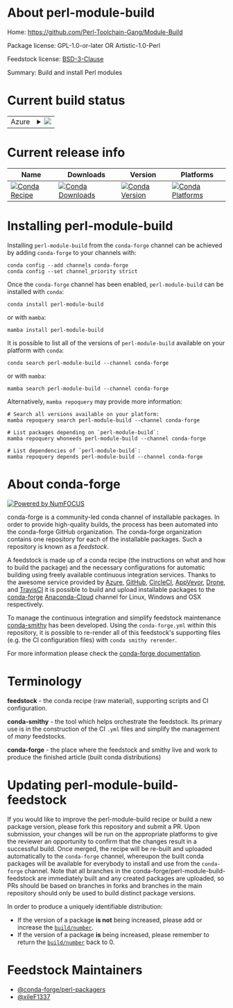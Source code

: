 About perl-module-build
=======================

Home: https://github.com/Perl-Toolchain-Gang/Module-Build

Package license: GPL-1.0-or-later OR Artistic-1.0-Perl

Feedstock license: [BSD-3-Clause](https://github.com/conda-forge/perl-module-build-feedstock/blob/main/LICENSE.txt)

Summary: Build and install Perl modules

Current build status
====================


<table>
    
  <tr>
    <td>Azure</td>
    <td>
      <details>
        <summary>
          <a href="https://dev.azure.com/conda-forge/feedstock-builds/_build/latest?definitionId=18083&branchName=main">
            <img src="https://dev.azure.com/conda-forge/feedstock-builds/_apis/build/status/perl-module-build-feedstock?branchName=main">
          </a>
        </summary>
        <table>
          <thead><tr><th>Variant</th><th>Status</th></tr></thead>
          <tbody><tr>
              <td>linux_64</td>
              <td>
                <a href="https://dev.azure.com/conda-forge/feedstock-builds/_build/latest?definitionId=18083&branchName=main">
                  <img src="https://dev.azure.com/conda-forge/feedstock-builds/_apis/build/status/perl-module-build-feedstock?branchName=main&jobName=linux&configuration=linux%20linux_64_" alt="variant">
                </a>
              </td>
            </tr><tr>
              <td>osx_64</td>
              <td>
                <a href="https://dev.azure.com/conda-forge/feedstock-builds/_build/latest?definitionId=18083&branchName=main">
                  <img src="https://dev.azure.com/conda-forge/feedstock-builds/_apis/build/status/perl-module-build-feedstock?branchName=main&jobName=osx&configuration=osx%20osx_64_" alt="variant">
                </a>
              </td>
            </tr>
          </tbody>
        </table>
      </details>
    </td>
  </tr>
</table>

Current release info
====================

| Name | Downloads | Version | Platforms |
| --- | --- | --- | --- |
| [![Conda Recipe](https://img.shields.io/badge/recipe-perl--module--build-green.svg)](https://anaconda.org/conda-forge/perl-module-build) | [![Conda Downloads](https://img.shields.io/conda/dn/conda-forge/perl-module-build.svg)](https://anaconda.org/conda-forge/perl-module-build) | [![Conda Version](https://img.shields.io/conda/vn/conda-forge/perl-module-build.svg)](https://anaconda.org/conda-forge/perl-module-build) | [![Conda Platforms](https://img.shields.io/conda/pn/conda-forge/perl-module-build.svg)](https://anaconda.org/conda-forge/perl-module-build) |

Installing perl-module-build
============================

Installing `perl-module-build` from the `conda-forge` channel can be achieved by adding `conda-forge` to your channels with:

```
conda config --add channels conda-forge
conda config --set channel_priority strict
```

Once the `conda-forge` channel has been enabled, `perl-module-build` can be installed with `conda`:

```
conda install perl-module-build
```

or with `mamba`:

```
mamba install perl-module-build
```

It is possible to list all of the versions of `perl-module-build` available on your platform with `conda`:

```
conda search perl-module-build --channel conda-forge
```

or with `mamba`:

```
mamba search perl-module-build --channel conda-forge
```

Alternatively, `mamba repoquery` may provide more information:

```
# Search all versions available on your platform:
mamba repoquery search perl-module-build --channel conda-forge

# List packages depending on `perl-module-build`:
mamba repoquery whoneeds perl-module-build --channel conda-forge

# List dependencies of `perl-module-build`:
mamba repoquery depends perl-module-build --channel conda-forge
```


About conda-forge
=================

[![Powered by
NumFOCUS](https://img.shields.io/badge/powered%20by-NumFOCUS-orange.svg?style=flat&colorA=E1523D&colorB=007D8A)](https://numfocus.org)

conda-forge is a community-led conda channel of installable packages.
In order to provide high-quality builds, the process has been automated into the
conda-forge GitHub organization. The conda-forge organization contains one repository
for each of the installable packages. Such a repository is known as a *feedstock*.

A feedstock is made up of a conda recipe (the instructions on what and how to build
the package) and the necessary configurations for automatic building using freely
available continuous integration services. Thanks to the awesome service provided by
[Azure](https://azure.microsoft.com/en-us/services/devops/), [GitHub](https://github.com/),
[CircleCI](https://circleci.com/), [AppVeyor](https://www.appveyor.com/),
[Drone](https://cloud.drone.io/welcome), and [TravisCI](https://travis-ci.com/)
it is possible to build and upload installable packages to the
[conda-forge](https://anaconda.org/conda-forge) [Anaconda-Cloud](https://anaconda.org/)
channel for Linux, Windows and OSX respectively.

To manage the continuous integration and simplify feedstock maintenance
[conda-smithy](https://github.com/conda-forge/conda-smithy) has been developed.
Using the ``conda-forge.yml`` within this repository, it is possible to re-render all of
this feedstock's supporting files (e.g. the CI configuration files) with ``conda smithy rerender``.

For more information please check the [conda-forge documentation](https://conda-forge.org/docs/).

Terminology
===========

**feedstock** - the conda recipe (raw material), supporting scripts and CI configuration.

**conda-smithy** - the tool which helps orchestrate the feedstock.
                   Its primary use is in the construction of the CI ``.yml`` files
                   and simplify the management of *many* feedstocks.

**conda-forge** - the place where the feedstock and smithy live and work to
                  produce the finished article (built conda distributions)


Updating perl-module-build-feedstock
====================================

If you would like to improve the perl-module-build recipe or build a new
package version, please fork this repository and submit a PR. Upon submission,
your changes will be run on the appropriate platforms to give the reviewer an
opportunity to confirm that the changes result in a successful build. Once
merged, the recipe will be re-built and uploaded automatically to the
`conda-forge` channel, whereupon the built conda packages will be available for
everybody to install and use from the `conda-forge` channel.
Note that all branches in the conda-forge/perl-module-build-feedstock are
immediately built and any created packages are uploaded, so PRs should be based
on branches in forks and branches in the main repository should only be used to
build distinct package versions.

In order to produce a uniquely identifiable distribution:
 * If the version of a package **is not** being increased, please add or increase
   the [``build/number``](https://docs.conda.io/projects/conda-build/en/latest/resources/define-metadata.html#build-number-and-string).
 * If the version of a package **is** being increased, please remember to return
   the [``build/number``](https://docs.conda.io/projects/conda-build/en/latest/resources/define-metadata.html#build-number-and-string)
   back to 0.

Feedstock Maintainers
=====================

* [@conda-forge/perl-packagers](https://github.com/conda-forge/perl-packagers/)
* [@xileF1337](https://github.com/xileF1337/)
